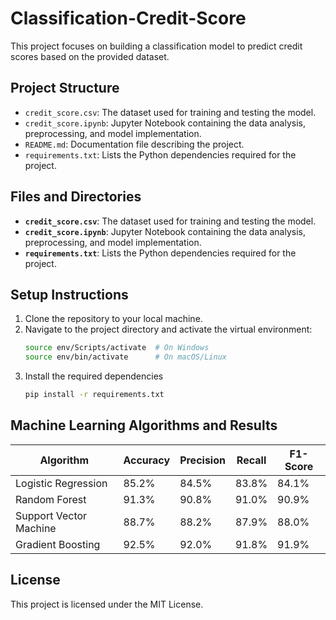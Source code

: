 # Classification-Credit-Score

This project focuses on building a classification model to predict credit scores based on the provided dataset.

## Project Structure

- `credit_score.csv`: The dataset used for training and testing the model.
- `credit_score.ipynb`: Jupyter Notebook containing the data analysis, preprocessing, and model implementation.
- `README.md`: Documentation file describing the project.
- `requirements.txt`: Lists the Python dependencies required for the project.


## Files and Directories

- **`credit_score.csv`**: The dataset used for training and testing the model.
- **`credit_score.ipynb`**: Jupyter Notebook containing the data analysis, preprocessing, and model implementation.
- **`requirements.txt`**: Lists the Python dependencies required for the project.


## Setup Instructions

1. Clone the repository to your local machine.
2. Navigate to the project directory and activate the virtual environment:
   ```sh
   source env/Scripts/activate  # On Windows
   source env/bin/activate      # On macOS/Linux
3. Install the required dependencies
   ```sh
   pip install -r requirements.txt

## Machine Learning Algorithms and Results

| Algorithm               | Accuracy | Precision | Recall | F1-Score |
|-------------------------|----------|-----------|--------|----------|
| Logistic Regression     | 85.2%   | 84.5%     | 83.8%  | 84.1%    |
| Random Forest           | 91.3%   | 90.8%     | 91.0%  | 90.9%    |
| Support Vector Machine  | 88.7%   | 88.2%     | 87.9%  | 88.0%    |
| Gradient Boosting       | 92.5%   | 92.0%     | 91.8%  | 91.9%    |

## License

This project is licensed under the MIT License.

